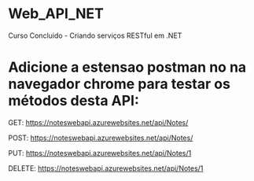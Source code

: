# Web_API_NET
Curso Concluido - Criando serviços RESTful em .NET

# Adicione a estensao postman no na navegador chrome para testar os métodos desta API:
  
  GET: https://noteswebapi.azurewebsites.net/api/Notes/
  
  POST: https://noteswebapi.azurewebsites.net/api/Notes/
  
  PUT: https://noteswebapi.azurewebsites.net/api/Notes/1
  
  DELETE: https://noteswebapi.azurewebsites.net/api/Notes/1
